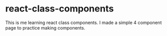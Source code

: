 # react-class-components
This is me learning react class components. I made a simple 4 component page to practice making components.

